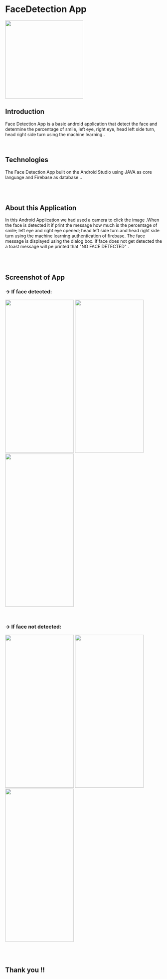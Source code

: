 # FaceDetection App <br>
<img src="https://www.connectedremag.com/wp-content/uploads/2019/10/facial-recognition-connected-real-estate-300x268.png" height ="250px"  width ="250px" />
<br>

## Introduction 
<p> Face Detection App is a basic android application that detect the face and determine the percentage of smile, left eye, right eye, head left side turn,
head right side turn using the machine learning..
</p>
<br>

## Technologies 
The Face Detection App built on the Android Studio using JAVA as core language and Firebase as database ..

<br>
<br>

## About this Application 
In this Android Application we had used a camera to click the image .When the face is detected it if print the message how much is the percentage of smile; left eye and right eye opened; head left side turn and head right side turn using the machine learning authentication of firebase. The face message is displayed using the dialog box. 
If face does not get detected the a toast message will pe printed that "NO FACE DETECTED" .

<br>
<br>

## Screenshot of App
### -> If face detected:
<img src="https://user-images.githubusercontent.com/114289926/231517767-a93108d5-101c-4a5d-a4a6-03ee2f0ecf78.jpeg" height="489px" width="220px"/>    <img src="https://user-images.githubusercontent.com/114289926/231517794-0b41a38b-d4c3-4415-aa7e-9c640c6d95f9.jpeg" height="489px" width="220px"/>    <img src="https://user-images.githubusercontent.com/114289926/231517826-df601853-2949-4fcf-b6f5-faff57a9c0f0.jpeg" height="489px" width="220px"/>

<br>

### -> If face not detected:
<img src="https://user-images.githubusercontent.com/114289926/231527208-c8e4d322-dd78-46ae-92a3-e7911222d477.jpeg" height="489px" width="220px"/>    <img src="https://user-images.githubusercontent.com/114289926/231527258-50f1cf2b-deb4-4152-864b-111b257a4b81.jpeg" height="489px" width="220px"/>    <img src="https://user-images.githubusercontent.com/114289926/231527269-b0349df8-1dcd-4941-9fcd-2c0afea90b05.jpeg" height="489px" width="220px"/>

<br>
<br>

## Thank you !!<br>
</br>

